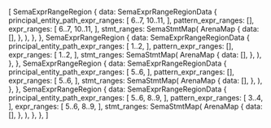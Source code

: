 [
    SemaExprRangeRegion {
        data: SemaExprRangeRegionData {
            principal_entity_path_expr_ranges: [
                6..7,
                10..11,
            ],
            pattern_expr_ranges: [],
            expr_ranges: [
                6..7,
                10..11,
            ],
            stmt_ranges: SemaStmtMap(
                ArenaMap {
                    data: [],
                },
            ),
        },
    },
    SemaExprRangeRegion {
        data: SemaExprRangeRegionData {
            principal_entity_path_expr_ranges: [
                1..2,
            ],
            pattern_expr_ranges: [],
            expr_ranges: [
                1..2,
            ],
            stmt_ranges: SemaStmtMap(
                ArenaMap {
                    data: [],
                },
            ),
        },
    },
    SemaExprRangeRegion {
        data: SemaExprRangeRegionData {
            principal_entity_path_expr_ranges: [
                5..6,
            ],
            pattern_expr_ranges: [],
            expr_ranges: [
                5..6,
            ],
            stmt_ranges: SemaStmtMap(
                ArenaMap {
                    data: [],
                },
            ),
        },
    },
    SemaExprRangeRegion {
        data: SemaExprRangeRegionData {
            principal_entity_path_expr_ranges: [
                5..6,
                8..9,
            ],
            pattern_expr_ranges: [
                3..4,
            ],
            expr_ranges: [
                5..6,
                8..9,
            ],
            stmt_ranges: SemaStmtMap(
                ArenaMap {
                    data: [],
                },
            ),
        },
    },
]